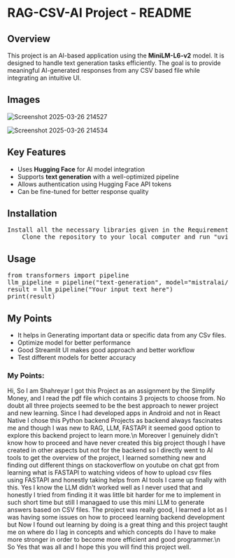 <h1>RAG-CSV-AI Project - README</h1>

<h2>Overview</h2>
<p>This project is an AI-based application using the <strong>MiniLM-L6-v2</strong> model. It is designed to handle text generation tasks efficiently. The goal is to provide meaningful AI-generated responses from any CSV based file while integrating an intuitive UI.</p>

<h2>Images</h2>

![Screenshot 2025-03-26 214527](https://github.com/user-attachments/assets/415253f5-2454-4895-b916-dea18a274828)

![Screenshot 2025-03-26 214534](https://github.com/user-attachments/assets/d9f9fe98-d6e7-47c0-af25-07bb2c77ca16)



<h2>Key Features</h2>
<ul>
    <li>Uses <strong>Hugging Face</strong> for AI model integration</li>
    <li>Supports <strong>text generation</strong> with a well-optimized pipeline</li>
    <li>Allows authentication using Hugging Face API tokens</li>
    <li>Can be fine-tuned for better response quality</li>
</ul>

<h2>Installation</h2>
<pre>
Install all the necessary libraries given in the Requirements.txt file. 
    Clone the repository to your local computer and run "uvicorn main:app --reload" in one terminal and in another terminal run "streamlit run streamlit_app.py" for the UI from Streamlit part.
</pre>

<h2>Usage</h2>
<pre>
from transformers import pipeline
llm_pipeline = pipeline("text-generation", model="mistralai/Mistral-7B-Instruct-v0.1")
result = llm_pipeline("Your input text here")
print(result)
</pre>

<h2>My Points</h2>
<ul>
    <li>It helps in Generating important data or specific data from any CSv files.</li>
    <li>Optimize model for better performance</li>
    <li>Good Streamlit UI makes good approach and better workflow</li>
    <li>Test different models for better accuracy</li>
</ul>

<h3> My Points: </h3>
<p> Hi, So I am Shahreyar I got this Project as an assignment by the Simplify Money, and I read the pdf file which contains 3 projects to choose from. No doubt all three projects seemed to be the best approach to newer project and new learning. Since I had developed apps in Android and not in React Native I chose this Python backend Projects as backend always fascinates me and though I was new to RAG, LLM, FASTAPI it seemed good option to explore this backend project to learn more.\n Moreover I genuinely didn't know how to proceed and have never created this big project though I have created in other aspects but not for the backend so I directly went to AI tools to get the overview of the project, I learned something new and finding out different things on stackoverflow on youtube on chat gpt from learning what is FASTAPI to watching videos of how to upload csv files using FASTAPI and honestly taking helps from AI tools I came up finally with this. Yes I know the LLM didn't worked well as I never used that and honestly I tried from finding it it was little bit harder for me to implement in such short time but still I managaed to use this mini LLM to generate answers based on CSV files. The project was really good, I learned a lot as I was having some issues on how to proceed learning backend development but Now I found out learning by doing is a great thing and this project taught me on where do I lag in concepts and which concepts do I have to make more stronger in order to become more efficient and good programmer.\n So Yes that was all and I hope this you will find this project well.</p>
